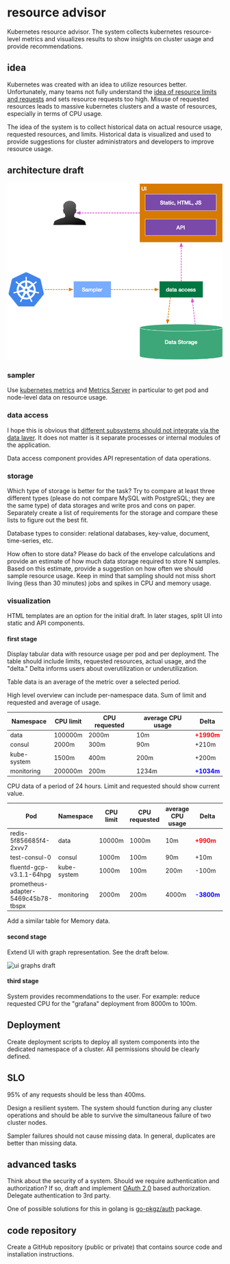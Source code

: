 # resource advisor

Kubernetes resource advisor. The system collects kubernetes resource-level metrics and visualizes results to show insights on cluster usage and provide recommendations.

## idea

Kubernetes was created with an idea to utilize resources better. Unfortunately, many teams not fully understand the [idea of resource limits and requests](https://kubernetes.io/docs/concepts/configuration/manage-compute-resources-container/) and sets resource requests too high. Misuse of requested resources leads to massive kubernetes clusters and a waste of resources, especially in terms of CPU usage.

The idea of the system is to collect historical data on actual resource usage, requested resources, and limits. Historical data is visualized and used to provide suggestions for cluster administrators and developers to improve resource usage.

## architecture draft

![resourceadvisor](./resourceadvisor.png)

### sampler

Use [kubernetes metrics](https://kubernetes.io/docs/tasks/debug-application-cluster/resource-metrics-pipeline/) and [Metrics Server](https://github.com/kubernetes-sigs/metrics-server) in particular to get pod and node-level data on resource usage.

### data access

I hope this is obvious that [different subsystems should not integrate via the data layer](https://youtu.be/wgdBVIX9ifA?t=559). It does not matter is it separate processes or internal modules of the application.

Data access component provides API representation of data operations.

### storage

Which type of storage is better for the task? Try to compare at least three different types (please do not compare MySQL with PostgreSQL; they are the same type) of data storages and write pros and cons on paper. Separately create a list of requirements for the storage and compare these lists to figure out the best fit.

Database types to consider: relational databases, key-value, document, time-series, etc.

How often to store data? Please do back of the envelope calculations and provide an estimate of how much data storage required to store N samples.
Based on this estimate, provide a suggestion on how often we should sample resource usage. Keep in mind that sampling should not miss short living (less than 30 minutes) jobs and spikes in CPU and memory usage.

### visualization

HTML templates are an option for the initial draft. In later stages, split UI into static and API components.

#### first stage

Display tabular data with resource usage per pod and per deployment. The table should include limits, requested resources, actual usage, and the "delta." Delta informs users about overutilization or underutilization.

Table data is an average of the metric over a selected period.

High level overview can include per-namespace data. Sum of limit and requested and average of usage.

| Namespace   | CPU limit | CPU requested | average CPU usage | Delta                                      |
|-------------|-----------|---------------|-------------------|--------------------------------------------|
| data        | 100000m   | 2000m         | 10m               | <span style="color:red">**+1990m**</span>  |
| consul      | 2000m     | 300m          | 90m               | +210m                                      |
| kube-system | 1500m     | 400m          | 200m              | +200m                                      |
| monitoring  | 200000m   | 200m          | 1234m             | <span style="color:blue">**+1034m**</span> |

CPU data of a period of 24 hours. Limit and requested should show current value.

| Pod                                 | Namespace   | CPU limit | CPU requested | average CPU usage | Delta                                      |
|-------------------------------------|-------------|-----------|---------------|-------------------|--------------------------------------------|
| redis-5f856685f4-2xvv7              | data        | 10000m    | 1000m         | 10m               | <span style="color:red">**+990m**</span>   |
| test-consul-0                       | consul      | 1000m     | 100m          | 90m               | +10m                                       |
| fluentd-gcp-v3.1.1-64hpg            | kube-system | 1000m     | 100m          | 200m              | -100m                                      |
| prometheus-adapter-5469c45b78-tbspx | monitoring  | 2000m     | 200m          | 4000m             | <span style="color:blue">**-3800m**</span> |

Add a similar table for Memory data.

#### second stage

Extend UI with graph representation. See the draft below.

![ui graphs draft](./graphs.png)

#### third stage

System provides recommendations to the user. For example: reduce requested CPU for the "grafana" deployment from 8000m to 100m.

## Deployment

Create deployment scripts to deploy all system components into the dedicated namespace of a cluster. All permissions should be clearly defined.

## SLO

95% of any requests should be less than 400ms.

Design a resilient system. The system should function during any cluster operations and should be able to survive the simultaneous failure of two cluster nodes.

Sampler failures should not cause missing data. In general, duplicates are better than missing data.

## advanced tasks

Think about the security of a system. Should we require authentication and authorization? If so, draft and implement [OAuth 2.0](https://en.wikipedia.org/wiki/OAuth) based authorization. Delegate authentication to 3rd party.

One of possible solutions for this in golang is [go-pkgz/auth](https://github.com/go-pkgz/auth) package.

## code repository

Create a GitHub repository (public or private) that contains source code and installation instructions.
